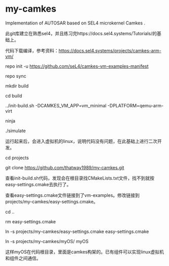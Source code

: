 # my-camkes
Implementation of AUTOSAR based on SEL4 microkernel Camkes .

此git库建立在熟悉sel4，并且练习完https://docs.sel4.systems/Tutorials/的基础上。

代码下载编译，参考资料：https://docs.sel4.systems/projects/camkes-arm-vm/

repo init -u https://github.com/seL4/camkes-vm-examples-manifest

repo sync

mkdir build

cd build

../init-build.sh -DCAMKES_VM_APP=vm_minimal -DPLATFORM=qemu-arm-virt

ninja

./simulate

运行起来后，会进入虚拟机的linux，说明代码没有问题，在此基础上进行二次开发。

cd projects

git clone https://github.com/thatway1989/my-camkes.git

查看init-build.sh代码，发现会在根目录找CMakeLists.txt文件，找不到就按easy-settings.cmake去执行了。

查看easy-settings.cmake文件链接到了vm-examples。修改链接到projects/my-camkes/easy-settings.cmake。

cd ..

rm easy-settings.cmake

ln -s projects/my-camkes/easy-settings.cmake easy-settings.cmake

ln -s projects/my-camkes/myOS/ myOS

这样myOS在代码根目录，里面是camkes构架的。已有组件可以实现linux虚拟机和组件之间通信。
